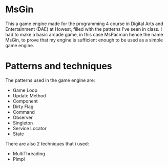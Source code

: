 # MsGin
This a game engine made for the programming 4 course in Digital Arts and Entertainment (DAE) at Howest, filled with the patterns I've seen in class. I had to make a basic arcade game, in this case MsPacman hence the name MsGin, to prove that my engine is sufficient enough to be used as a simple game engine.

# Patterns and techniques
The patterns used in the game engine are:
- Game Loop
- Update Method
- Component
- Dirty Flag
- Command
- Observer
- Singleton
- Service Locator
- State
  
There are also 2 techniques that i used:
- MultiThreading
- Pimpl